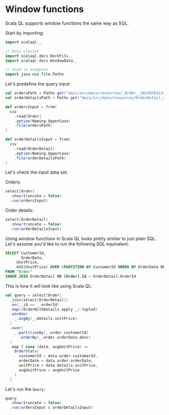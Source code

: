 # Window functions

<head>
  <meta charset="UTF-8" />
  <meta name="author" content="Vitalii Honta" />
  <meta name="description" content="Window functions in Scala QL. How to define a query with windows like in standard SQL" />
  <meta name="keywords" content="scala-ql, scala window function, scala-ql window function" />
</head>

Scala QL supports window functions the same way as SQL.

Start by importing:

```scala mdoc
import scalaql._

// Docs classes
import scalaql.docs.DocUtils._
import scalaql.docs.WindowData._

// Used in examples
import java.nio.file.Paths
```

Let's predefine the query input:

```scala mdoc
val ordersPath = Paths.get("docs/src/main/resources/_Order__202207031241.csv")
val orderDetailsPath = Paths.get("docs/src/main/resources/OrderDetail_202207031246.csv")

def ordersInput = from(
  csv
    .read[Order]
    .option(Naming.UpperCase)
    .file(ordersPath)
) 

def orderDetailsInput = from(
  csv
    .read[OrderDetail]
    .option(Naming.UpperCase)
    .file(orderDetailsPath)
)
```

Let's check the input data set.

Orders:

```scala mdoc
select[Order]
  .show(truncate = false)
  .run(ordersInput)
```

Order details:

```scala mdoc
select[OrderDetail]
  .show(truncate = false)
  .run(orderDetailsInput)
```

Using window functions in Scala QL looks pretty similar to just plain SQL.  
Let's assume you'd like to run the following SQL equivalent:

```sql
SELECT CustomerId,
	   OrderDate,
     UnitPrice,
     AVG(UnitPrice) OVER (PARTITION BY CustomerId ORDER BY OrderDate DESC) AS AvgUnitPrice
FROM "Order"
INNER JOIN OrderDetail ON [Order].Id = OrderDetail.OrderId
```

This is how it will look like using Scala QL:

```scala mdoc
val query = select[Order]
  .join(select[OrderDetail])
  .on(_.id == _.orderId)
  .map((OrderWithDetails.apply _).tupled)
  .window(
    _.avgBy(_.details.unitPrice)
  )
  .over(
    _.partitionBy(_.order.customerId)
      .orderBy(_.order.orderDate.desc)
  )
  .map { case (data, avgUnitPrice) =>
    OrderStats(
      customerId = data.order.customerId,
      orderDate = data.order.orderDate,
      unitPrice = data.details.unitPrice,
      avgUnitPrice = avgUnitPrice
    )
  }
```

Let's run the `Query`:

```scala mdoc
query
  .show(truncate = false)
  .run(ordersInput & orderDetailsInput)
```
